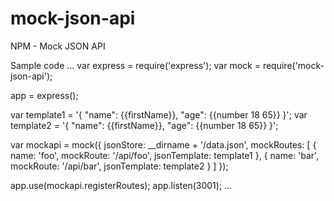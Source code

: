 mock-json-api
=============

NPM - Mock JSON API

Sample code
...
var express = require('express');
var mock = require('mock-json-api');

app = express();


var template1 = '{ "name": {{firstName}}, "age": {{number 18 65}} }';
var template2 = '{ "name": {{firstName}}, "age": {{number 18 65}} }';

var mockapi = mock({
    jsonStore: __dirname + '/data.json',
    mockRoutes: [
        {
            name: 'foo',
            mockRoute: '/api/foo',
            jsonTemplate: template1
        },
        {
            name: 'bar',
            mockRoute: '/api/bar',
            jsonTemplate: template2
        }
    ]
});

app.use(mockapi.registerRoutes);
app.listen(3001);
...